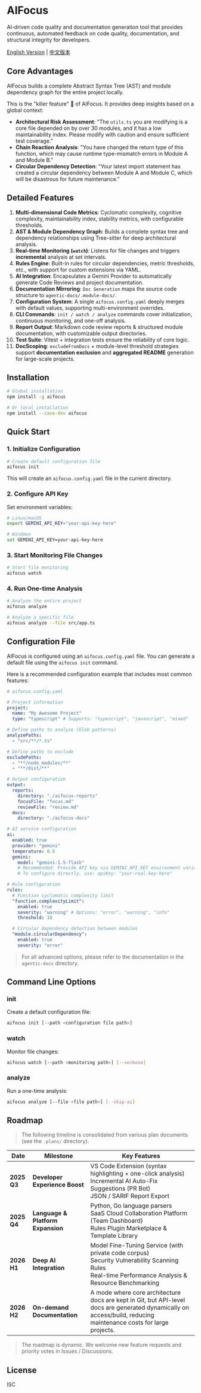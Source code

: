 # AIFocus

AI-driven code quality and documentation generation tool that provides continuous, automated feedback on code quality, documentation, and structural integrity for developers.

[English Version](./README.en.md) | [中文版本](./README.md)

## Core Advantages

AIFocus builds a complete Abstract Syntax Tree (AST) and module dependency graph for the entire project locally.

This is the "killer feature" 🚀 of AIFocus. It provides deep insights based on a global context:

- **Architectural Risk Assessment**: "The `utils.ts` you are modifying is a core file depended on by over 30 modules, and it has a low maintainability index. Please modify with caution and ensure sufficient test coverage."
- **Chain Reaction Analysis**: "You have changed the return type of this function, which may cause runtime type-mismatch errors in Module A and Module B."
- **Circular Dependency Detection**: "Your latest import statement has created a circular dependency between Module A and Module C, which will be disastrous for future maintenance."

## Detailed Features

1.  **Multi-dimensional Code Metrics**: Cyclomatic complexity, cognitive complexity, maintainability index, stability metrics, with configurable thresholds.
2.  **AST & Module Dependency Graph**: Builds a complete syntax tree and dependency relationships using Tree-sitter for deep architectural analysis.
3.  **Real-time Monitoring (`watch`)**: Listens for file changes and triggers **incremental** analysis at set intervals.
4.  **Rules Engine**: Built-in rules for circular dependencies, metric thresholds, etc., with support for custom extensions via YAML.
5.  **AI Integration**: Encapsulates a Gemini Provider to automatically generate Code Reviews and project documentation.
6.  **Documentation Mirroring**: `Doc Generation` maps the source code structure to `agentic-docs/.module-docs/`.
7.  **Configuration System**: A single `aifocus.config.yaml` deeply merges with default values, supporting multi-environment overrides.
8.  **CLI Commands**: `init / watch / analyze` commands cover initialization, continuous monitoring, and one-off analysis.
9.  **Report Output**: Markdown code review reports & structured module documentation, with customizable output directories.
10. **Test Suite**: Vitest + integration tests ensure the reliability of core logic.
11. **DocScoping**: `excludeFromDocs` + module-level threshold strategies support **documentation exclusion** and **aggregated README** generation for large-scale projects.

## Installation

```bash
# Global installation
npm install -g aifocus

# Or local installation
npm install --save-dev aifocus
```

## Quick Start

### 1. Initialize Configuration

```bash
# Create default configuration file
aifocus init
```

This will create an `aifocus.config.yaml` file in the current directory.

### 2. Configure API Key

Set environment variables:

```bash
# Linux/macOS
export GEMINI_API_KEY="your-api-key-here"

# Windows
set GEMINI_API_KEY=your-api-key-here
```

### 3. Start Monitoring File Changes

```bash
# Start file monitoring
aifocus watch
```

### 4. Run One-time Analysis

```bash
# Analyze the entire project
aifocus analyze

# Analyze a specific file
aifocus analyze --file src/app.ts
```

## Configuration File

AIFocus is configured using an `aifocus.config.yaml` file. You can generate a default file using the `aifocus init` command.

Here is a recommended configuration example that includes most common features:

```yaml
# aifocus.config.yaml

# Project information
project:
  name: "My Awesome Project"
  type: "typescript" # Supports: "typescript", "javascript", "mixed"

# Define paths to analyze (Glob patterns)
analyzePaths:
  - "src/**/*.ts"

# Define paths to exclude
excludePaths:
  - "**/node_modules/**"
  - "**/dist/**"

# Output configuration
output:
  reports:
    directory: "./aifocus-reports"
    focusFile: "focus.md"
    reviewFile: "review.md"
  docs:
    directory: "./aifocus-docs"

# AI service configuration
ai:
  enabled: true
  provider: "gemini"
  temperature: 0.5
  gemini:
    model: "gemini-1.5-flash"
    # Recommended: Provide API key via GEMINI_API_KEY environment variable.
    # To configure directly, use: apiKey: "your-real-key-here"

# Rule configuration
rules:
  # Function cyclomatic complexity limit
  "function.complexityLimit":
    enabled: true
    severity: "warning" # Options: "error", "warning", "info"
    threshold: 10

  # Circular dependency detection between modules
  "module.circularDependency":
    enabled: true
    severity: "error"
```

> For all advanced options, please refer to the documentation in the `agentic-docs` directory.

## Command Line Options

### init

Create a default configuration file:

```bash
aifocus init [--path <configuration file path>]
```

### watch

Monitor file changes:

```bash
aifocus watch [--path <monitoring path>] [--verbose]
```

### analyze

Run a one-time analysis:

```bash
aifocus analyze [--file <file path>] [--skip-ai]
```

## Roadmap

> The following timeline is consolidated from various plan documents (see the `.plans/` directory).

| Date        | Milestone                         | Key Features                                                                                                                                                      |
| ----------- | --------------------------------- | ----------------------------------------------------------------------------------------------------------------------------------------------------------------- |
| **2025 Q3** | **Developer Experience Boost**    | VS Code Extension (syntax highlighting + one-click analysis)<br/>Incremental AI Auto-Fix Suggestions (PR Bot)<br/>JSON / SARIF Report Export                      |
| **2025 Q4** | **Language & Platform Expansion** | Python, Go language parsers<br/>SaaS Cloud Collaboration Platform (Team Dashboard)<br/>Rules Plugin Marketplace & Template Library                                |
| **2026 H1** | **Deep AI Integration**           | Model Fine-Tuning Service (with private code corpus)<br/>Security Vulnerability Scanning Rules<br/>Real-time Performance Analysis & Resource Benchmarking         |
| **2026 H2** | **On-demand Documentation**       | A mode where core architecture docs are kept in Git, but API-level docs are generated dynamically on access/build, reducing maintenance costs for large projects. |

> The roadmap is dynamic. We welcome new feature requests and priority votes in Issues / Discussions.

## License

ISC
